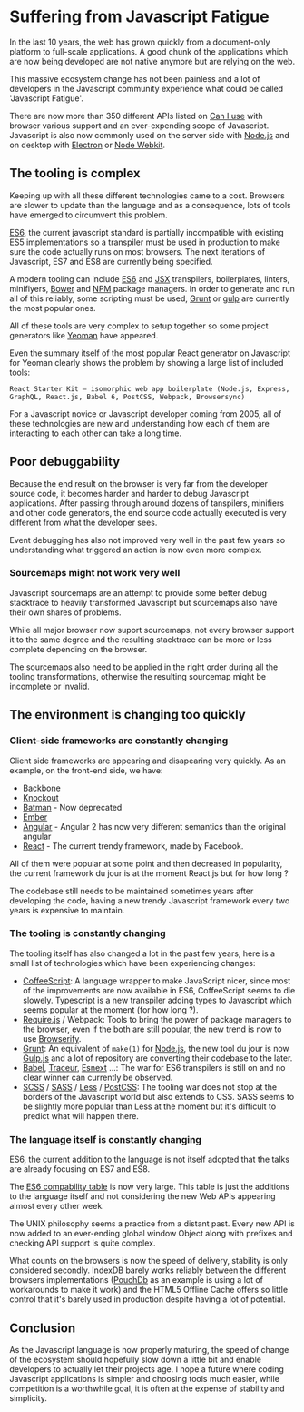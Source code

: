 # Suffering from Javascript Fatigue

In the last 10 years, the web has grown quickly from a document-only platform to full-scale applications. A good chunk of the applications which are now being developed are not native anymore but are relying on the web.

This massive ecosystem change has not been painless and a lot of developers in the Javascript community experience what could be called 'Javascript Fatigue'.

There are now more than 350 different APIs listed on [Can I use](http://caniuse.com/) with browser various support and an ever-expending scope of Javascript. Javascript is also now commonly used on the server side with [Node.js](https://nodejs.org/en/) and on desktop with [Electron](http://electron.atom.io/) or [Node Webkit](https://github.com/nwjs/nw.js/).

## The tooling is complex

Keeping up with all these different technologies came to a cost. Browsers are slower to update than the language and as a consequence, lots of tools have emerged to circumvent this problem.

[ES6](http://es6-features.org), the current javascript standard is partially incompatible with existing ES5 implementations so a transpiler must be used in production to make sure the code actually runs on most browsers. The next iterations of Javascript, ES7 and ES8 are currently being specified.

A modern tooling can include [ES6](http://es6-features.org) and [JSX](https://facebook.github.io/react/docs/jsx-in-depth.html) transpilers, boilerplates, linters, minifiyers, [Bower](https://bower.io/) and [NPM](https://www.npmjs.com/) package managers.
In order to generate and run all of this reliably, some scripting must be used, [Grunt](http://gruntjs.com/) or [gulp](http://gulpjs.com/) are currently the most popular ones.

All of these tools are very complex to setup together so some project generators like [Yeoman](http://yeoman.io/) have appeared.

Even the summary itself of the most popular React generator on Javascript for Yeoman clearly shows the problem by showing a large list of included tools:

```
React Starter Kit — isomorphic web app boilerplate (Node.js, Express, GraphQL, React.js, Babel 6, PostCSS, Webpack, Browsersync)
```

For a Javascript novice or Javascript developer coming from 2005, all of these technologies are new and understanding how each of them are interacting to each other can take a long time.

## Poor debuggability

Because the end result on the browser is very far from the developer source code, it becomes harder and harder to debug Javascript applications.
After passing through around dozens of tanspilers, minifiers and other code generators, the end source code actually executed is very different from what the developer sees.

Event debugging has also not improved very well in the past few years so understanding what triggered an action is now even more complex.

### Sourcemaps might not work very well

Javascript sourcemaps are an attempt to provide some better debug stacktrace to heavily transformed Javascript but sourcemaps also have their own shares of problems.

While all major browser now suport sourcemaps, not every browser support it to the same degree and the resulting stacktrace can be more or less complete depending on the browser.

The sourcemaps also need to be applied in the right order during all the tooling transformations, otherwise the resulting sourcemap might be incomplete or invalid.

## The environment is changing too quickly

### Client-side frameworks are constantly changing

Client side frameworks are appearing and disapearing very quickly. As an example, on the front-end side, we have:

- [Backbone](http://backbonejs.org/)
- [Knockout](http://knockoutjs.com/)
- [Batman](http://batmanjs.org/) - Now deprecated
- [Ember](http://emberjs.com/)
- [Angular](https://angularjs.org/) - Angular 2 has now very different semantics than the original angular
- [React](https://facebook.github.io/react/) - The current trendy framework, made by Facebook.

All of them were popular at some point and then decreased in popularity, the current framework du jour is at the moment React.js but for how long ?

The codebase still needs to be maintained sometimes years after developing the code, having a new trendy Javascript framework every two years is expensive to maintain.

### The tooling is constantly changing

The tooling itself has also changed a lot in the past few years, here is a small list of technologies which have been experiencing changes:

- [CoffeeScript](http://coffeescript.org/): A language wrapper to make JavaScript nicer, since most of the improvements are now available in ES6, CoffeeScript seems to die slowely. Typescript is a new transpiler adding types to Javascript which seems popular at the moment (for how long ?).
- [Require.js](http://requirejs.org/) / Webpack: Tools to bring the power of package managers to the browser, even if the both are still popular, the new trend is now to use [Browserify](http://browserify.org/).
- [Grunt](http://gruntjs.com/): An equivalent of ```make(1)``` for [Node.js](https://nodejs.org/en/), the new tool du jour is now [Gulp.js](http://gulpjs.com/) and a lot of repository are converting their codebase to the later.
- [Babel](https://babeljs.io/), [Traceur](https://github.com/google/traceur-compiler), [Esnext](https://github.com/esnext/esnext) ...: The war for ES6 transpilers is still on and no clear winner can currently be observed.
- [SCSS](http://sass-lang.com/) / [SASS](http://sass-lang.com/) / [Less](http://lesscss.org/) / [PostCSS](https://github.com/postcss/postcss): The tooling war does not stop at the borders of the Javascript world but also extends to CSS. SASS seems to be slightly more popular than Less at the moment but it's difficult to predict what will happen there.

### The language itself is constantly changing

ES6, the current addition to the language is not itself adopted that the talks are already focusing on ES7 and ES8.

The [ES6 compability table](https://kangax.github.io/compat-table/es6/) is now very large. This table is just the additions to the language itself and not considering the new Web APIs appearing almost every other week.

The UNIX philosophy seems a practice from a distant past. Every new API is now added to an ever-ending global window Object along with prefixes and checking API support is quite complex.

What counts on the browsers is now the speed of delivery, stability is only considered secondly. IndexDB barely works reliably between the different browsers implementations ([PouchDb](https://pouchdb.com/) as an example is using a lot of workarounds to make it work) and the HTML5 Offline Cache offers so little control that it's barely used in production despite having a lot of potential.

## Conclusion

As the Javascript language is now properly maturing, the speed of change of the ecosystem should hopefully slow down a little bit and enable developers to actually let their projects age. I hope a future where coding Javascript applications is simpler and choosing tools much easier, while competition is a worthwhile goal, it is often at the expense of stability and simplicity. 